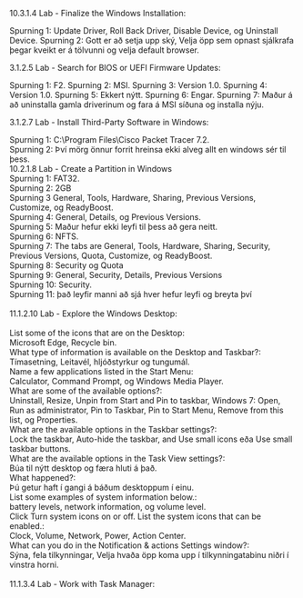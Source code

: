 10.3.1.4 Lab - Finalize the Windows Installation:

Spurning 1: Update Driver, Roll Back Driver, Disable Device, og Uninstall Device.
Spurning 2: Gott er að setja upp ský, Velja öpp sem opnast sjálkrafa þegar kveikt er á tölvunni og velja default browser.

3.1.2.5 Lab - Search for BIOS or UEFI Firmware Updates:

Spurning 1: F2.
Spurning 2: MSI.
Spurning 3: Version 1.0.
Spurning 4: Version 1.0.
Spurning 5: Ekkert nýtt.
Spurning 6: Engar.
Spurning 7: Maður á að uninstalla gamla driverinum og fara á MSI síðuna og installa nýju.

3.1.2.7 Lab - Install Third-Party Software in Windows:

Spurning 1: C:\Program Files\Cisco Packet Tracer 7.2.<br />
Spurning 2: Því mörg önnur forrit hreinsa ekki alveg allt en windows sér til þess.<br />
10.2.1.8 Lab - Create a Partition in Windows<br />
Spurning 1: FAT32.<br />
Spurning 2: 2GB<br />
Spurning 3 General, Tools, Hardware, Sharing, Previous Versions, Customize, og ReadyBoost.<br />
Spurning 4: General, Details, og Previous Versions.<br />
Spurning 5: Maður hefur ekki leyfi til þess að gera neitt.<br />
Spurning 6: NFTS.<br />
Spurning 7: The tabs are General, Tools, Hardware, Sharing, Security, Previous Versions, Quota, Customize, og ReadyBoost.<br />
Spurning 8: Security og Quota<br />
Spurning 9: General, Security, Details, Previous Versions<br />
Spurning 10: Security.<br />
Spurning 11: það leyfir manni að sjá hver hefur leyfi og breyta því<br />
<br />
11.1.2.10 Lab - Explore the Windows Desktop:<br />
<br />
List some of the icons that are on the Desktop:<br />
Microsoft Edge, Recycle bin.<br />
What type of information is available on the Desktop and Taskbar?:<br />
Tímasetning, Leitavél, hljóðstyrkur og tungumál.<br />
Name a few applications listed in the Start Menu:<br />
Calculator, Command Prompt, og Windows Media Player.<br />
What are some of the available options?:<br />
Uninstall, Resize, Unpin from Start and Pin to taskbar, Windows 7: Open, Run as administrator, Pin to Taskbar, Pin to Start Menu, Remove from this list, og Properties.<br />
What are the available options in the Taskbar settings?:<br />
Lock the taskbar, Auto-hide the taskbar, and Use small icons eða Use small taskbar buttons.<br />
What are the available options in the Task View settings?:<br />
Búa til nýtt desktop og færa hluti á það.<br />
What happened?:<br />
Þú getur haft í gangi á báðum desktoppum í einu.<br />
List some examples of system information below.:<br />
battery levels, network information, og volume level.<br />
Click Turn system icons on or off. List the system icons that can be enabled.:<br />
Clock, Volume, Network, Power, Action Center.<br />
What can you do in the Notification & actions Settings window?:<br />
Sýna, fela tilkynningar, Velja hvaða öpp koma upp í tilkynningatabinu niðri í vinstra horni.<br />
<br />
11.1.3.4 Lab - Work with Task Manager:<br />
<br />

